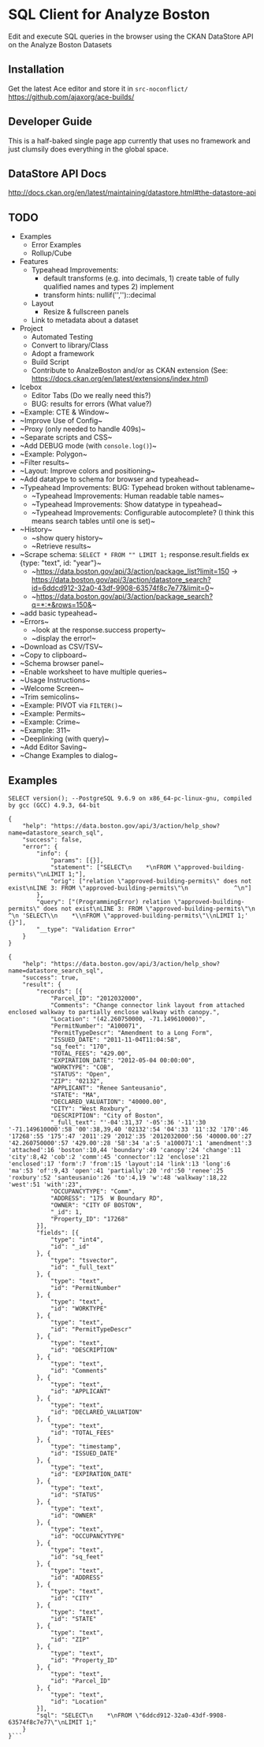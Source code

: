 # SQL Client for Analyze Boston

Edit and execute SQL queries in the browser using the CKAN DataStore API on the Analyze Boston Datasets

## Installation

Get the latest Ace editor and store it in `src-noconflict/` https://github.com/ajaxorg/ace-builds/ 

## Developer Guide

This is a half-baked single page app currently that uses no framework and just clumsily does everything in the global space.




## DataStore API Docs

http://docs.ckan.org/en/latest/maintaining/datastore.html#the-datastore-api

## TODO
 
 - Examples
    - Error Examples
    - Rollup/Cube
 - Features
    - Typeahead Improvements: 
        - default transforms (e.g. into decimals, 1) create table of fully qualified names and types 2) implement
        - transform hints: nullif('','')::decimal
    - Layout
        - Resize & fullscreen panels
    - Link to metadata about a dataset
 - Project
    - Automated Testing
    - Convert to library/Class
    - Adopt a framework
    - Build Script
    - Contribute to AnalzeBoston and/or as CKAN extension (See: https://docs.ckan.org/en/latest/extensions/index.html)
 - Icebox
    - Editor Tabs (Do we really need this?)
    - BUG: results for errors (What value?)
 - ~Example: CTE & Window~
 - ~Improve Use of Config~   
 - ~Proxy (only needed to handle 409s)~
 - ~Separate scripts and CSS~
 - ~Add DEBUG mode (with `console.log()`)~   
 - ~Example: Polygon~
 - ~Filter results~
 - ~Layout: Improve colors and positioning~   
 - ~Add datatype to schema for browser and typeahead~
 - ~Typeahead Improvements: BUG: Typehead broken without tablename~
    - ~Typeahead Improvements: Human readable table names~
    - ~Typeahead Improvements: Show datatype in typeahead~
    - ~Typeahead Improvements: Configurable autocomplete? (I think this means search tables until one is set)~   
 - ~History~
    - ~show query history~
    - ~Retrieve results~
 - ~Scrape schema: `SELECT * FROM "" LIMIT 1;` response.result.fields ex {type: "text", id: "year"}~
    - ~https://data.boston.gov/api/3/action/package_list?limit=150 -> https://data.boston.gov/api/3/action/datastore_search?id=6ddcd912-32a0-43df-9908-63574f8c7e77&limit=0~
    - ~https://data.boston.gov/api/3/action/package_search?q=*:*&rows=150&~
 - ~add basic typeahead~
 - ~Errors~
    - ~look at the response.success property~
    - ~display the error!~
 - ~Download as CSV/TSV~
 - ~Copy to clipboard~
 - ~Schema browser panel~
 - ~Enable worksheet to have multiple queries~
 - ~Usage Instructions~
 - ~Welcome Screen~
 - ~Trim semicolins~
 - ~Example: PIVOT via `FILTER()`~
 - ~Example: Permits~
 - ~Example: Crime~
 - ~Example: 311~
 - ~Deeplinking (with query)~
 - ~Add Editor Saving~
 - ~Change Examples to dialog~


## Examples

`SELECT version(); --PostgreSQL 9.6.9 on x86_64-pc-linux-gnu, compiled by gcc (GCC) 4.9.3, 64-bit`

```
{
    "help": "https://data.boston.gov/api/3/action/help_show?name=datastore_search_sql",
    "success": false,
    "error": {
        "info": {
            "params": [{}],
            "statement": ["SELECT\n    *\nFROM \"approved-building-permits\"\nLIMIT 1;"],
            "orig": ["relation \"approved-building-permits\" does not exist\nLINE 3: FROM \"approved-building-permits\"\n             ^\n"]
        },
        "query": ["(ProgrammingError) relation \"approved-building-permits\" does not exist\nLINE 3: FROM \"approved-building-permits\"\n             ^\n 'SELECT\\n    *\\nFROM \"approved-building-permits\"\\nLIMIT 1;' {}"],
        "__type": "Validation Error"
    }
}
```

```
{
    "help": "https://data.boston.gov/api/3/action/help_show?name=datastore_search_sql",
    "success": true,
    "result": {
        "records": [{
            "Parcel_ID": "2012032000",
            "Comments": "Change connector link layout from attached enclosed walkway to partially enclose walkway with canopy.",
            "Location": "(42.260750000, -71.149610000)",
            "PermitNumber": "A100071",
            "PermitTypeDescr": "Amendment to a Long Form",
            "ISSUED_DATE": "2011-11-04T11:04:58",
            "sq_feet": "170",
            "TOTAL_FEES": "429.00",
            "EXPIRATION_DATE": "2012-05-04 00:00:00",
            "WORKTYPE": "COB",
            "STATUS": "Open",
            "ZIP": "02132",
            "APPLICANT": "Renee Santeusanio",
            "STATE": "MA",
            "DECLARED_VALUATION": "40000.00",
            "CITY": "West Roxbury",
            "DESCRIPTION": "City of Boston",
            "_full_text": "'-04':31,37 '-05':36 '-11':30 '-71.149610000':58 '00':38,39,40 '02132':54 '04':33 '11':32 '170':46 '17268':55 '175':47 '2011':29 '2012':35 '2012032000':56 '40000.00':27 '42.260750000':57 '429.00':28 '58':34 'a':5 'a100071':1 'amendment':3 'attached':16 'boston':10,44 'boundary':49 'canopy':24 'change':11 'city':8,42 'cob':2 'comm':45 'connector':12 'enclose':21 'enclosed':17 'form':7 'from':15 'layout':14 'link':13 'long':6 'ma':53 'of':9,43 'open':41 'partially':20 'rd':50 'renee':25 'roxbury':52 'santeusanio':26 'to':4,19 'w':48 'walkway':18,22 'west':51 'with':23",
            "OCCUPANCYTYPE": "Comm",
            "ADDRESS": "175  W Boundary RD",
            "OWNER": "CITY OF BOSTON",
            "_id": 1,
            "Property_ID": "17268"
        }],
        "fields": [{
            "type": "int4",
            "id": "_id"
        }, {
            "type": "tsvector",
            "id": "_full_text"
        }, {
            "type": "text",
            "id": "PermitNumber"
        }, {
            "type": "text",
            "id": "WORKTYPE"
        }, {
            "type": "text",
            "id": "PermitTypeDescr"
        }, {
            "type": "text",
            "id": "DESCRIPTION"
        }, {
            "type": "text",
            "id": "Comments"
        }, {
            "type": "text",
            "id": "APPLICANT"
        }, {
            "type": "text",
            "id": "DECLARED_VALUATION"
        }, {
            "type": "text",
            "id": "TOTAL_FEES"
        }, {
            "type": "timestamp",
            "id": "ISSUED_DATE"
        }, {
            "type": "text",
            "id": "EXPIRATION_DATE"
        }, {
            "type": "text",
            "id": "STATUS"
        }, {
            "type": "text",
            "id": "OWNER"
        }, {
            "type": "text",
            "id": "OCCUPANCYTYPE"
        }, {
            "type": "text",
            "id": "sq_feet"
        }, {
            "type": "text",
            "id": "ADDRESS"
        }, {
            "type": "text",
            "id": "CITY"
        }, {
            "type": "text",
            "id": "STATE"
        }, {
            "type": "text",
            "id": "ZIP"
        }, {
            "type": "text",
            "id": "Property_ID"
        }, {
            "type": "text",
            "id": "Parcel_ID"
        }, {
            "type": "text",
            "id": "Location"
        }],
        "sql": "SELECT\n    *\nFROM \"6ddcd912-32a0-43df-9908-63574f8c7e77\"\nLIMIT 1;"
    }
}```